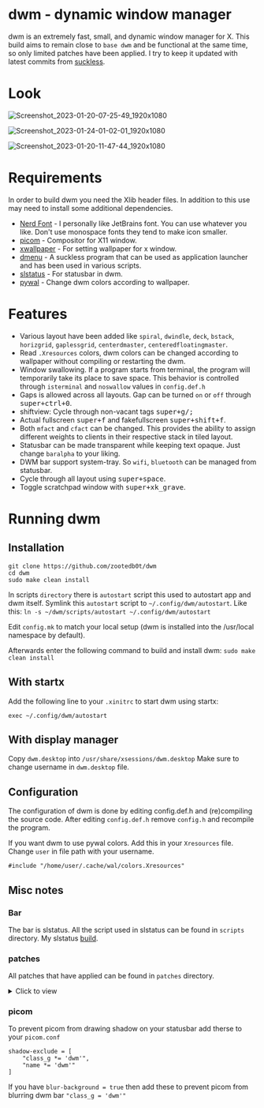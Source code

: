 # dwm - dynamic window manager

dwm is an extremely fast, small, and dynamic window manager for X. This build aims to remain close to `base dwm` and be functional at the same time, so only limited patches have been applied. I try to keep it updated with latest commits from [suckless](https://git.suckless.org/st/).

# Look

![Screenshot_2023-01-20-07-25-49_1920x1080](https://user-images.githubusercontent.com/62596687/213846223-01d98ac4-8a52-42a4-a1ef-afaf0612b346.png)

![Screenshot_2023-01-24-01-02-01_1920x1080](https://user-images.githubusercontent.com/62596687/214235380-078d83a6-66e9-4ecd-92de-8fde8776db11.png)

![Screenshot_2023-01-20-11-47-44_1920x1080](https://user-images.githubusercontent.com/62596687/213862029-809b0d77-6489-4edf-85ee-26449d865cc3.png)

# Requirements

In order to build dwm you need the Xlib header files. In addition to this use may need to install some additional dependencies.

- [Nerd Font](https://github.com/ryanoasis/nerd-fonts) - I personally like JetBrains font. You can use whatever you like. Don't use monospace fonts they tend to make icon smaller.
- [picom](https://github.com/yshui/picom) - Compositor for X11 window.
- [xwallpaper](https://github.com/stoeckmann/xwallpaper) - For setting wallpaper for x window.
- [dmenu](https://tools.suckless.org/dmenu/) - A suckless program that can be used as application launcher and has been used in various scripts.
- [slstatus](https://tools.suckless.org/slstatus/) - For statusbar in dwm.
- [pywal](https://github.com/dylanaraps/pywal) - Change dwm colors according to wallpaper.

# Features

- Various layout have been added like `spiral`, `dwindle`, `deck`, `bstack`, `horizgrid`, `gaplessgrid`, `centerdmaster`, `centeredfloatingmaster`.
- Read `.Xresources` colors, dwm colors can be changed according to wallpaper without compiling or restarting the dwm.
- Window swallowing. If a program starts from terminal, the program will temporarily take its place to save space. This behavior is controlled through `isterminal`
  and `noswallow` values in `config.def.h`
- Gaps is allowed across all layouts. Gap can be turned `on` or `off` through <kbd>super+ctrl+0</kbd>.
- shiftview: Cycle through non-vacant tags <kbd>super+g/;</kbd>
- Actual fullscreen <kbd>super+f</kbd> and fakefullscreen <kbd>super+shift+f</kbd>.
- Both `mfact` and `cfact` can be changed. This provides the ability to assign different weights to clients in their respective stack in tiled layout.
- Statusbar can be made transparent while keeping text opaque. Just change `baralpha` to your liking.
- DWM bar support system-tray. So `wifi`, `bluetooth` can be managed from statusbar.
- Cycle through all layout using <kbd>super+space</kbd>.
- Toggle scratchpad window with <kbd>super+xk_grave</kbd>.

# Running dwm

## Installation

```
git clone https://github.com/zootedb0t/dwm
cd dwm
sudo make clean install
```

In scripts `directory` there is `autostart` script this used to autostart app and dwm itself. Symlink this `autostart` script to `~/.config/dwm/autostart`. Like this: `ln -s ~/dwm/scripts/autostart ~/.config/dwm/autostart`

Edit `config.mk` to match your local setup (dwm is installed into
the /usr/local namespace by default).

Afterwards enter the following command to build and install dwm: `sudo make clean install`

## With startx

Add the following line to your `.xinitrc` to start dwm using startx:

`exec ~/.config/dwm/autostart`

## With display manager

Copy `dwm.desktop` into `/usr/share/xsessions/dwm.desktop`
Make sure to change username in `dwm.desktop` file.

## Configuration

The configuration of dwm is done by editing config.def.h and (re)compiling the source code. After editing `config.def.h` remove `config.h` and recompile the program.

If you want dwm to use pywal colors. Add this in your `Xresources` file. Change `user` in file path with your username.

`#include "/home/user/.cache/wal/colors.Xresources"`

## Misc notes

### Bar

The bar is slstatus. All the script used in slstatus can be found in `scripts` directory. My slstatus [build](https://github.com/zootedb0t/suckless-tools).

### patches

All patches that have applied can be found in `patches` directory.

<details><summary>Click to view</summary>

- [dwm-alpha-systray](https://github.com/bakkeby/patches/blob/master/dwm/dwm-alpha-systray-6.3.diff) - add tranparency and systray to bar.

- [dwm-center](https://dwm.suckless.org/patches/center/) - Center client to current window.

- [dwm-cfacts-vanitygaps](https://github.com/bakkeby/patches/blob/master/dwm/dwm-cfacts-vanitygaps-6.3.diff) - This patch differentiates between inner and outer gaps as well as horizontal and vertical gaps.

- [dwm-cyclelayouts](https://dwm.suckless.org/patches/cyclelayouts/) - Cycles through all avaiable layouts.

- [dwm-fullscreen-compilation](https://github.com/bakkeby/patches/blob/master/dwm/dwm-fullscreen-compilation-6.3.diff) - Fullscreen and acutal fullscreen patch.

- [dwm-inplacerotate](https://dwm.suckless.org/patches/inplacerotate/) - This patch provides keybindings to perform 'in place' rotations.

- [dwm-moveresize](https://dwm.suckless.org/patches/moveresize/) - This changes allows you to move and resize dwm's clients using keyboard bindings.

- [dwm-pertag](https://dwm.suckless.org/patches/pertag/) - This patch keeps layout, mwfact, barpos and nmaster per tag.

- [dwm-status2d](https://dwm.suckless.org/patches/status2d/) - Status2d allows colors and rectangle drawing in your DWM status bar.

- [dwm-statuspadding](https://dwm.suckless.org/patches/statuspadding/) - This makes the amount of horizontal and vertical padding in the status bar into configurable options.

- [dwm-swallow](https://dwm.suckless.org/patches/swallow/) - Clients marked with isterminal in config.h swallow a window opened by any child process.

- [dwm-xrdb](https://dwm.suckless.org/patches/xrdb/) - Allows dwm to read colors from xrdb (.Xresources) at run time.

- [dwm-scratchpad](https://dwm.suckless.org/patches/scratchpad/) - Allows you to spawn or restore a floating terminal window.

</details>

### picom

To prevent picom from drawing shadow on your statusbar add therse to your `picom.conf`

```
shadow-exclude = [
    "class_g *= 'dwm'",
    "name *= 'dwm'"
]
```

If you have `blur-background = true` then add these to prevent picom from blurring dwm bar `"class_g = 'dwm'"`
